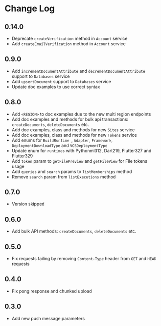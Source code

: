# Change Log

## 0.14.0

* Deprecate `createVerification` method in `Account` service
* Add `createEmailVerification` method in `Account` service

## 0.9.0

* Add `incrementDocumentAttribute` and `decrementDocumentAttribute` support to `Databases` service
* Add `upsertDocument` support to `Databases` service
* Update doc examples to use correct syntax

## 0.8.0

* Add `<REGION>` to doc examples due to the new multi region endpoints
* Add doc examples and methods for bulk api transactions: `createDocuments`, `deleteDocuments` etc.
* Add doc examples, class and methods for new `Sites` service
* Add doc examples, class and methods for new `Tokens` service
* Add enums for `BuildRuntime `, `Adapter`, `Framework`, `DeploymentDownloadType` and `VCSDeploymentType`
* Update enum for `runtimes` with Pythonml312, Dart219, Flutter327 and Flutter329
* Add `token` param to `getFilePreview` and `getFileView` for File tokens usage
* Add `queries` and `search` params to `listMemberships` method
* Remove `search` param from `listExecutions` method

## 0.7.0

* Version skipped

## 0.6.0

* Add bulk API methods: `createDocuments`, `deleteDocuments` etc.

## 0.5.0

* Fix requests failing by removing `Content-Type` header from `GET` and `HEAD` requests

## 0.4.0

* Fix pong response and chunked upload

## 0.3.0

* Add new push message parameters
